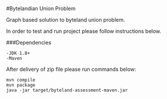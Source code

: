 #Bytelandian Union Problem

Graph based solution to byteland union problem.

In order to test and run project please follow instructions below.

###Dependencies

    -JDK 1.8+
    -Maven
    
After delivery of zip file please run commands below:

    mvn compile
    mvn package
    java -jar target/byteland-assessment-maven.jar
    
